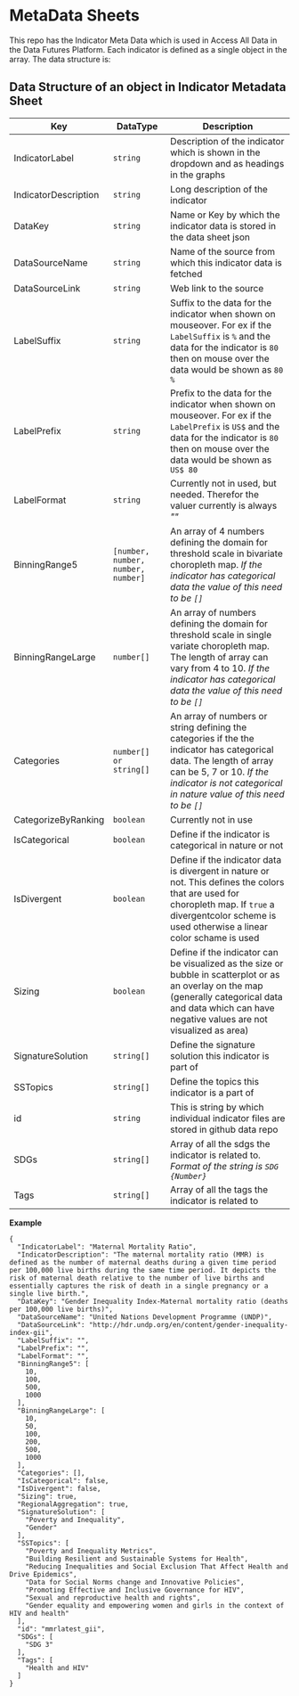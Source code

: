 # MetaData Sheets

This repo has the Indicator Meta Data which is used in Access All Data in the Data Futures Platform. Each indicator is defined as a single object in the array. The data structure is:

## Data Structure of an object in Indicator Metadata Sheet

Key | DataType | Description
--- | --- | --- 
IndicatorLabel | `string` | Description of the indicator which is shown in the dropdown and as headings in the graphs
IndicatorDescription | `string` | Long description of the indicator
DataKey | `string` | Name or Key by which the indicator data is stored in the data sheet json
DataSourceName | `string` | Name of the source from which this indicator data is fetched
DataSourceLink | `string` | Web link to the source
LabelSuffix | `string` | Suffix to the data for the indicator when shown on mouseover. For ex if the `LabelSuffix` is `%` and the data for the indicator is `80` then on mouse over the data would be shown as `80 %`
LabelPrefix | `string` | Prefix to the data for the indicator when shown on mouseover. For ex if the `LabelPrefix` is `US$` and the data for the indicator is `80` then on mouse over the data would be shown as `US$ 80`
LabelFormat | `string` | Currently not in used, but needed. Therefor the valuer currently is always _""_
BinningRange5 | `[number, number, number, number]` | An array of 4 numbers defining the domain for threshold scale in bivariate choropleth map. _If the indicator has categorical data the value of this need to be `[]`_
BinningRangeLarge | `number[]` | An array of  numbers defining the domain for threshold scale in single variate choropleth map. The length of array can vary from 4 to 10. _If the indicator has categorical data the value of this need to be `[]`_
Categories | `number[] or string[]` | An array of  numbers or string defining the categories if the the indicator has categorical data. The length of array can be 5, 7 or 10. _If the indicator is not categorical in nature value of this need to be `[]`_
CategorizeByRanking | `boolean` | Currently not in use
IsCategorical | `boolean` | Define if the indicator is categorical in nature or not
IsDivergent | `boolean` | Define if the indicator data is divergent in nature or not. This defines the colors that are used for choropleth map. If `true` a divergentcolor scheme is used otherwise a linear color schame is used
Sizing | `boolean` | Define if the indicator can be visualized as the size or bubble in scatterplot or as an overlay on the map (generally categorical data and data which can have negative values are not visualized as area)
SignatureSolution | `string[]` | Define the signature solution this indicator is part of
SSTopics | `string[]` | Define the topics this indicator is a part of
id | `string` | This is string by which individual indicator files are stored in github data repo
SDGs | `string[]` | Array of all the sdgs the indicator is related to. _Format of the string is `SDG {Number}`_
Tags | `string[]` | Array of all the tags the indicator is related to

__Example__

```
{
  "IndicatorLabel": "Maternal Mortality Ratio",
  "IndicatorDescription": "The maternal mortality ratio (MMR) is defined as the number of maternal deaths during a given time period per 100,000 live births during the same time period. It depicts the risk of maternal death relative to the number of live births and essentially captures the risk of death in a single pregnancy or a single live birth.",
  "DataKey": "Gender Inequality Index-Maternal mortality ratio (deaths per 100,000 live births)",
  "DataSourceName": "United Nations Development Programme (UNDP)",
  "DataSourceLink": "http://hdr.undp.org/en/content/gender-inequality-index-gii",
  "LabelSuffix": "",
  "LabelPrefix": "",
  "LabelFormat": "",
  "BinningRange5": [
    10,
    100,
    500,
    1000
  ],
  "BinningRangeLarge": [
    10,
    50,
    100,
    200,
    500,
    1000
  ],
  "Categories": [],
  "IsCategorical": false,
  "IsDivergent": false,
  "Sizing": true,
  "RegionalAggregation": true,
  "SignatureSolution": [
    "Poverty and Inequality",
    "Gender"
  ],
  "SSTopics": [
    "Poverty and Inequality Metrics",
    "Building Resilient and Sustainable Systems for Health",
    "Reducing Inequalities and Social Exclusion That Affect Health and Drive Epidemics",
    "Data for Social Norms change and Innovative Policies",
    "Promoting Effective and Inclusive Governance for HIV",
    "Sexual and reproductive health and rights",
    "Gender equality and empowering women and girls in the context of HIV and health"
  ],
  "id": "mmrlatest_gii",
  "SDGs": [
    "SDG 3"
  ],
  "Tags": [
    "Health and HIV"
  ]
}
```
